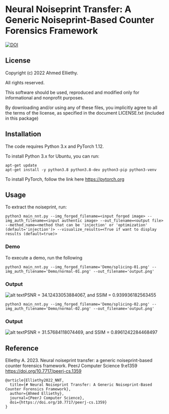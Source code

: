 
# Neural Noiseprint Transfer: A Generic Noiseprint-Based Counter Forensics Framework



[![DOI](https://zenodo.org/badge/544620690.svg)](https://zenodo.org/badge/latestdoi/544620690)


## License
Copyright (c) 2022 Ahmed Elliethy.

All rights reserved.

This software should be used, reproduced and modified only for informational and nonprofit purposes.

By downloading and/or using any of these files, you implicitly agree to all the
terms of the license, as specified in the document LICENSE.txt
(included in this package) 

## Installation
The code requires Python 3.x and PyTorch 1.12.

To install Python 3.x for Ubuntu, you can run:

```
apt-get update
apt-get install -y python3.8 python3.8-dev python3-pip python3-venv
```

To install PyTorch, follow the link here https://pytorch.org

## Usage
To extract the noiseprint, run:

```
python3 main_nnt.py --img_forged_filename=<input forged image> --img_auth_filename=<input authentic image> --out_filename=<output file> --method_name=<method that can be 'injection' or 'optimization' (default='injection')> --visualize_results=<True if want to display results (default=true)>
```

### Demo
To execute a demo, run the following

```
python3 main_nnt.py --img_forged_filename='Demo/splicing-01.png' --img_auth_filename='Demo/normal-01.png' --out_filename='output.png'
```

### Output

![alt text](https://i.ibb.co/ZmcyGfW/Demo1.png)PSNR =  34.12433053884067, and SSIM = 0.939936182563455

```
python3 main_nnt.py --img_forged_filename='Demo/splicing-02.png' --img_auth_filename='Demo/normal-02.png' --out_filename='output.png'
```
### Output

![alt text](https://i.ibb.co/1LqvMr5/Demo2.png)PSNR =  31.57684118074469, and SSIM = 0.8961242284468497



## Reference
Elliethy A. 2023. Neural noiseprint transfer: a generic noiseprint-based counter forensics framework. PeerJ Computer Science 9:e1359 https://doi.org/10.7717/peerj-cs.1359 
```
@article{Elliethy2022_NNT,
  title={# Neural Noiseprint Transfer: A Generic Noiseprint-Based Counter Forensics Framework},
  author={Ahmed Elliethy},
  journal={PeerJ Computer Science},
  doi={https://doi.org/10.7717/peerj-cs.1359}
}
```


